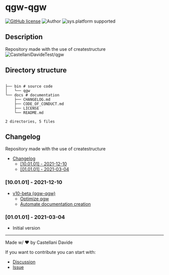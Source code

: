 # qgw-qgw
[![GitHub license](https://img.shields.io/badge/license-GNU-green?style=flat)](https://github.com/CastellaniDavideTest/qgw/blob/main/docs/LICENSE)
![Author](https://img.shields.io/badge/author-DavideC03-green?style=flat)
![sys.platform supported](https://img.shields.io/badge/OS%20platform%20supported-all-blue?style=flat) 

##  Description 
Repository made with the use of createstructure
![CastellaniDavideTest/qgw](https://opengraph.githubassets.com/23bfc9f5e0cbd4eebf410f21c1ddfb4b97bca0bf0774025585a30da30a69e156/CastellaniDavideTest/qgw)
##  Directory structure 

```

├── bin # source code
│   └── qgw
└── docs # documentation
    ├── CHANGELOG.md
    ├── CODE_OF_CONDUCT.md
    ├── LICENSE
    └── README.md

2 directories, 5 files
```
##  Changelog 

Repository made with the use of createstructure

- [ Changelog ](#changelog)
  - [[10.01.01] - 2021-12-10](#100101---2021-12-10)
  - [[01.01.01] - 2021-03-04](#010101---2021-03-04)

### [10.01.01] - 2021-12-10
- [v10-beta (qgw-qgw)](https://github.com/qgw/issues/5)
  - [Optimize qgw](https://github.com/qgw/issues/7)
  - [Automate documentation creation](https://github.com/qgw/issues/6)

### [01.01.01] - 2021-03-04
 - Initial version

---
Made w/ :heart: by Castellani Davide

If you want to contribute you can start with:
- [Discussion](https://github.com/CastellaniDavideTest/qgw/discussions)
- [Issue](https://github.com/CastellaniDavideTest/qgw/issues/new)
